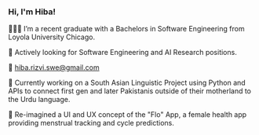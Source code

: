 ### Hi, I'm Hiba! 

👩🏽‍💻 I’m a recent graduate with a Bachelors in Software Engineering from Loyola University Chicago.

🔎 Actively looking for Software Engineering and AI Research positions.

📧 hiba.rizvi.swe@gmail.com

👾 Currently working on a South Asian Linguistic Project using Python and APIs to connect first gen and later Pakistanis outside of their motherland to the Urdu language.

📲 Re-imagined a UI and UX concept of the "Flo" App, a female health app providing menstrual tracking and cycle predictions.
